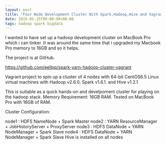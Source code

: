 ```yaml
---
layout: post
title: "Four Node Development Cluster With Spark,Hadoop,Hive and Vagrant"
date: 2015-05-15T00:00:00+08:00
tags: hadoop spark bigdata
---
```


I wanted to have set up a hadoop development cluster on MacBook Pro which i can tinker. It was around the same time that i upgraded my Macbook Pro memory to 16GB and so it helps. 

The project is at GitHub.

<https://github.com/eellpp/spark-yarn-hadoop-cluster-vagrant>

Vagrant project to spin up a cluster of 4 nodes with 64-bit CentOS6.5 Linux virtual machines with Hadoop v2.6.0, Spark v1.6.1. and Hive v1.2.1

This is suitable as a quick hands-on and develpoment cluster for playing on the hadoop stack. Memory Requirement: 16GB RAM. Tested on MacBook Pro with 16GB of RAM.

Cluster Configuration:

node1 : HDFS NameNode + Spark Master
node2 : YARN ResourceManager + JobHistoryServer + ProxyServer
node3 : HDFS DataNode + YARN NodeManager + Spark Slave
node4 : HDFS DataNode + YARN NodeManager + Spark Slave
Hive is installed on all nodes

